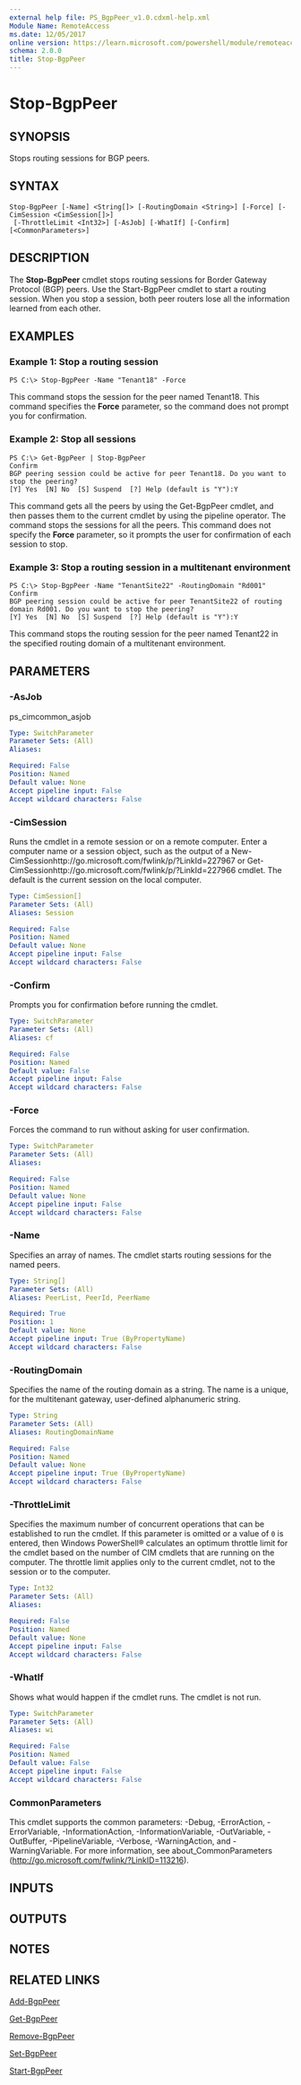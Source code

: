 ```yaml
---
external help file: PS_BgpPeer_v1.0.cdxml-help.xml
Module Name: RemoteAccess
ms.date: 12/05/2017
online version: https://learn.microsoft.com/powershell/module/remoteaccess/stop-bgppeer?view=windowsserver2012r2-ps&wt.mc_id=ps-gethelp
schema: 2.0.0
title: Stop-BgpPeer
---
```


# Stop-BgpPeer

## SYNOPSIS
Stops routing sessions for BGP peers.

## SYNTAX

```
Stop-BgpPeer [-Name] <String[]> [-RoutingDomain <String>] [-Force] [-CimSession <CimSession[]>]
 [-ThrottleLimit <Int32>] [-AsJob] [-WhatIf] [-Confirm] [<CommonParameters>]
```

## DESCRIPTION
The **Stop-BgpPeer** cmdlet stops routing sessions for Border Gateway Protocol (BGP) peers.
Use the Start-BgpPeer cmdlet to start a routing session.
When you stop a session, both peer routers lose all the information learned from each other.

## EXAMPLES

### Example 1: Stop a routing session
```
PS C:\> Stop-BgpPeer -Name "Tenant18" -Force
```

This command stops the session for the peer named Tenant18.
This command specifies the **Force** parameter, so the command does not prompt you for confirmation.

### Example 2: Stop all sessions
```
PS C:\> Get-BgpPeer | Stop-BgpPeer
Confirm
BGP peering session could be active for peer Tenant18. Do you want to stop the peering?
[Y] Yes  [N] No  [S] Suspend  [?] Help (default is "Y"):Y
```

This command gets all the peers by using the Get-BgpPeer cmdlet, and then passes them to the current cmdlet by using the pipeline operator.
The command stops the sessions for all the peers.
This command does not specify the **Force** parameter, so it prompts the user for confirmation of each session to stop.

### Example 3: Stop a routing session in a multitenant environment
```
PS C:\> Stop-BgpPeer -Name "TenantSite22" -RoutingDomain "Rd001"
Confirm
BGP peering session could be active for peer TenantSite22 of routing domain Rd001. Do you want to stop the peering?
[Y] Yes  [N] No  [S] Suspend  [?] Help (default is "Y"):Y
```

This command stops the routing session for the peer named Tenant22 in the specified routing domain of a multitenant environment.

## PARAMETERS

### -AsJob
ps_cimcommon_asjob

```yaml
Type: SwitchParameter
Parameter Sets: (All)
Aliases: 

Required: False
Position: Named
Default value: None
Accept pipeline input: False
Accept wildcard characters: False
```

### -CimSession
Runs the cmdlet in a remote session or on a remote computer.
Enter a computer name or a session object, such as the output of a New-CimSessionhttp://go.microsoft.com/fwlink/p/?LinkId=227967 or Get-CimSessionhttp://go.microsoft.com/fwlink/p/?LinkId=227966 cmdlet.
The default is the current session on the local computer.

```yaml
Type: CimSession[]
Parameter Sets: (All)
Aliases: Session

Required: False
Position: Named
Default value: None
Accept pipeline input: False
Accept wildcard characters: False
```

### -Confirm
Prompts you for confirmation before running the cmdlet.

```yaml
Type: SwitchParameter
Parameter Sets: (All)
Aliases: cf

Required: False
Position: Named
Default value: False
Accept pipeline input: False
Accept wildcard characters: False
```

### -Force
Forces the command to run without asking for user confirmation.

```yaml
Type: SwitchParameter
Parameter Sets: (All)
Aliases: 

Required: False
Position: Named
Default value: None
Accept pipeline input: False
Accept wildcard characters: False
```

### -Name
Specifies an array of names.
The cmdlet starts routing sessions for the named peers.

```yaml
Type: String[]
Parameter Sets: (All)
Aliases: PeerList, PeerId, PeerName

Required: True
Position: 1
Default value: None
Accept pipeline input: True (ByPropertyName)
Accept wildcard characters: False
```

### -RoutingDomain
Specifies the name of the routing domain as a string.
The name is a unique, for the multitenant gateway, user-defined alphanumeric string.

```yaml
Type: String
Parameter Sets: (All)
Aliases: RoutingDomainName

Required: False
Position: Named
Default value: None
Accept pipeline input: True (ByPropertyName)
Accept wildcard characters: False
```

### -ThrottleLimit
Specifies the maximum number of concurrent operations that can be established to run the cmdlet.
If this parameter is omitted or a value of `0` is entered, then Windows PowerShell® calculates an optimum throttle limit for the cmdlet based on the number of CIM cmdlets that are running on the computer.
The throttle limit applies only to the current cmdlet, not to the session or to the computer.

```yaml
Type: Int32
Parameter Sets: (All)
Aliases: 

Required: False
Position: Named
Default value: None
Accept pipeline input: False
Accept wildcard characters: False
```

### -WhatIf
Shows what would happen if the cmdlet runs.
The cmdlet is not run.

```yaml
Type: SwitchParameter
Parameter Sets: (All)
Aliases: wi

Required: False
Position: Named
Default value: False
Accept pipeline input: False
Accept wildcard characters: False
```

### CommonParameters
This cmdlet supports the common parameters: -Debug, -ErrorAction, -ErrorVariable, -InformationAction, -InformationVariable, -OutVariable, -OutBuffer, -PipelineVariable, -Verbose, -WarningAction, and -WarningVariable. For more information, see about_CommonParameters (http://go.microsoft.com/fwlink/?LinkID=113216).

## INPUTS

## OUTPUTS

## NOTES

## RELATED LINKS

[Add-BgpPeer](./Add-BgpPeer.md)

[Get-BgpPeer](./Get-BgpPeer.md)

[Remove-BgpPeer](./Remove-BgpPeer.md)

[Set-BgpPeer](./Set-BgpPeer.md)

[Start-BgpPeer](./Start-BgpPeer.md)

